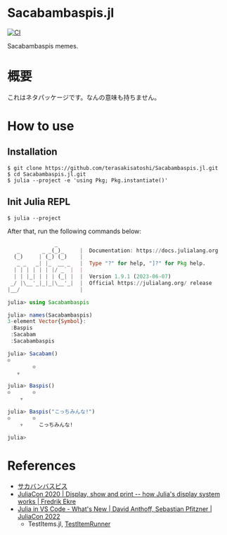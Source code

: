 # Sacabambaspis.jl

[![CI](https://github.com/terasakisatoshi/Sacabambaspis.jl/actions/workflows/CI.yml/badge.svg?branch=main)](https://github.com/terasakisatoshi/Sacabambaspis.jl/actions/workflows/CI.yml)

Sacabambaspis memes.

# 概要

これはネタパッケージです。なんの意味も持ちません。

# How to use

## Installation

```
$ git clone https://github.com/terasakisatoshi/Sacabambaspis.jl.git
$ cd Sacabambaspis.jl.git
$ julia --project -e 'using Pkg; Pkg.instantiate()' 
```

## Init Julia REPL

```console
$ julia --project
```

After that, run the following commands below:

```julia
               _
   _       _ _(_)_     |  Documentation: https://docs.julialang.org
  (_)     | (_) (_)    |
   _ _   _| |_  __ _   |  Type "?" for help, "]?" for Pkg help.
  | | | | | | |/ _` |  |
  | | |_| | | | (_| |  |  Version 1.9.1 (2023-06-07)
 _/ |\__'_|_|_|\__'_|  |  Official https://julialang.org/ release
|__/                   |

julia> using Sacabambaspis

julia> names(Sacabambaspis)
3-element Vector{Symbol}:
 :Baspis
 :Sacabam
 :Sacabambaspis

julia> Sacabam()
⊙
        ⊙
   ▿

julia> Baspis()
⊙       ⊙
    ▿

julia> Baspis("こっちみんな!")
⊙       ⊙
    ▿     こっちみんな!

julia>
```

# References

- [サカバンバスピス](https://ja.wikipedia.org/wiki/%E3%82%B5%E3%82%AB%E3%83%90%E3%83%B3%E3%83%90%E3%82%B9%E3%83%94%E3%82%B9)
- [JuliaCon 2020 | Display, show and print -- how Julia's display system works | Fredrik Ekre](https://youtu.be/S1Fb5oNhhbc)
- [Julia in VS Code - What's New | David Anthoff, Sebastian Pfitzner | JuliaCon 2022](https://youtu.be/Okn_HKihWn8?t=1269)
  - TestItems.jl, [TestItemRunner](https://github.com/julia-vscode/TestItemRunner.jl)